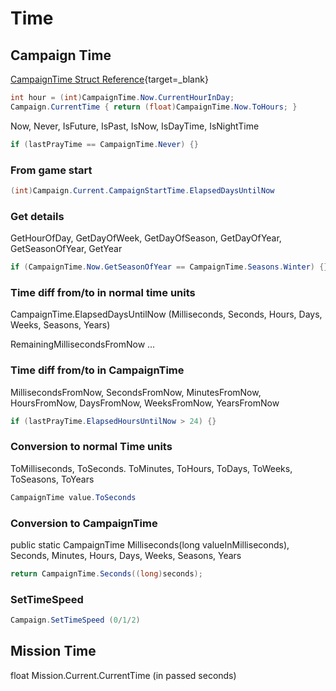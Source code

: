 # Time

## Campaign Time

[CampaignTime Struct Reference](https://apidoc.bannerlord.com/v/1.1.0/struct_tale_worlds_1_1_campaign_system_1_1_campaign_time.html){target=_blank}


``` cs
int hour = (int)CampaignTime.Now.CurrentHourInDay;
Campaign.CurrentTime { return (float)CampaignTime.Now.ToHours; }
```

Now, Never, IsFuture, IsPast, IsNow, IsDayTime, IsNightTime

```cs
if (lastPrayTime == CampaignTime.Never) {}
```

### From game start

```cs
(int)Campaign.Current.CampaignStartTime.ElapsedDaysUntilNow
```

### Get details

GetHourOfDay, GetDayOfWeek, GetDayOfSeason, GetDayOfYear, GetSeasonOfYear, GetYear

```cs
if (CampaignTime.Now.GetSeasonOfYear == CampaignTime.Seasons.Winter) {}
```


### Time diff from/to in normal time units

CampaignTime.ElapsedDaysUntilNow (Milliseconds, Seconds, Hours, Days, Weeks, Seasons, Years)

RemainingMillisecondsFromNow ...



### Time diff from/to in CampaignTime

MillisecondsFromNow, SecondsFromNow, MinutesFromNow, HoursFromNow, DaysFromNow, WeeksFromNow, YearsFromNow

```cs
if (lastPrayTime.ElapsedHoursUntilNow > 24) {}
```


### Conversion to normal Time units

ToMilliseconds, ToSeconds. ToMinutes, ToHours, ToDays, ToWeeks, ToSeasons, ToYears

```cs
CampaignTime value.ToSeconds
```


### Conversion to CampaignTime

public static CampaignTime Milliseconds(long valueInMilliseconds), Seconds, Minutes, Hours, Days, Weeks, Seasons, Years

```cs
return CampaignTime.Seconds((long)seconds);
```


### SetTimeSpeed

``` cs
Campaign.SetTimeSpeed (0/1/2)
```

## Mission Time

float Mission.Current.CurrentTime (in passed seconds)
